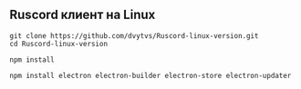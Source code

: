 ## Ruscord клиент на Linux

```
git clone https://github.com/dvytvs/Ruscord-linux-version.git
cd Ruscord-linux-version

npm install

npm install electron electron-builder electron-store electron-updater
```